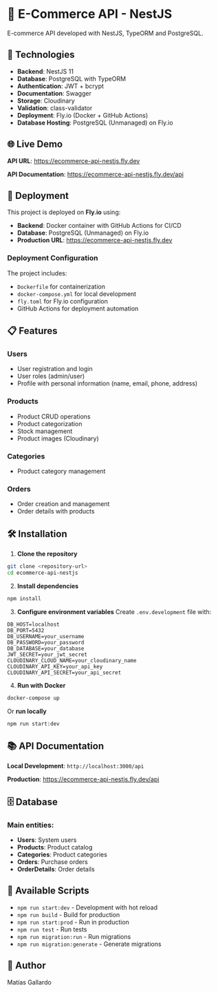 # 🛒 E-Commerce API - NestJS

E-commerce API developed with NestJS, TypeORM and PostgreSQL.

## 🚀 Technologies

- **Backend**: NestJS 11
- **Database**: PostgreSQL with TypeORM
- **Authentication**: JWT + bcrypt
- **Documentation**: Swagger
- **Storage**: Cloudinary
- **Validation**: class-validator
- **Deployment**: Fly.io (Docker + GitHub Actions)
- **Database Hosting**: PostgreSQL (Unmanaged) on Fly.io

## 🌐 Live Demo

**API URL**: https://ecommerce-api-nestjs.fly.dev

**API Documentation**: https://ecommerce-api-nestjs.fly.dev/api

## 🚀 Deployment

This project is deployed on **Fly.io** using:

- **Backend**: Docker container with GitHub Actions for CI/CD
- **Database**: PostgreSQL (Unmanaged) on Fly.io
- **Production URL**: https://ecommerce-api-nestjs.fly.dev

### Deployment Configuration

The project includes:

- `Dockerfile` for containerization
- `docker-compose.yml` for local development
- `fly.toml` for Fly.io configuration
- GitHub Actions for deployment automation

## 📋 Features

### Users

- User registration and login
- User roles (admin/user)
- Profile with personal information (name, email, phone, address)

### Products

- Product CRUD operations
- Product categorization
- Stock management
- Product images (Cloudinary)

### Categories

- Product category management

### Orders

- Order creation and management
- Order details with products

## 🛠️ Installation

1. **Clone the repository**

```bash
git clone <repository-url>
cd ecommerce-api-nestjs
```

2. **Install dependencies**

```bash
npm install
```

3. **Configure environment variables**
   Create `.env.development` file with:

```
DB_HOST=localhost
DB_PORT=5432
DB_USERNAME=your_username
DB_PASSWORD=your_password
DB_DATABASE=your_database
JWT_SECRET=your_jwt_secret
CLOUDINARY_CLOUD_NAME=your_cloudinary_name
CLOUDINARY_API_KEY=your_api_key
CLOUDINARY_API_SECRET=your_api_secret
```

4. **Run with Docker**

```bash
docker-compose up
```

Or **run locally**

```bash
npm run start:dev
```

## 📚 API Documentation

**Local Development**: `http://localhost:3000/api`

**Production**: https://ecommerce-api-nestjs.fly.dev/api

## 🗄️ Database

### Main entities:

- **Users**: System users
- **Products**: Product catalog
- **Categories**: Product categories
- **Orders**: Purchase orders
- **OrderDetails**: Order details

## 🔧 Available Scripts

- `npm run start:dev` - Development with hot reload
- `npm run build` - Build for production
- `npm run start:prod` - Run in production
- `npm run test` - Run tests
- `npm run migration:run` - Run migrations
- `npm run migration:generate` - Generate migrations

## 📝 Author

Matías Gallardo
